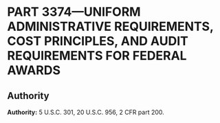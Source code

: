 # PART 3374—UNIFORM ADMINISTRATIVE REQUIREMENTS, COST PRINCIPLES, AND AUDIT REQUIREMENTS FOR FEDERAL AWARDS


## Authority

**Authority:** 5 U.S.C. 301, 20 U.S.C. 956, 2 CFR part 200.


